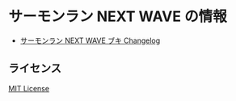 # サーモンラン NEXT WAVE の情報

- [サーモンラン NEXT WAVE ブキ Changelog](docs/weapons/CHANGELOG.md)

## ライセンス

[MIT License](LICENSE)
